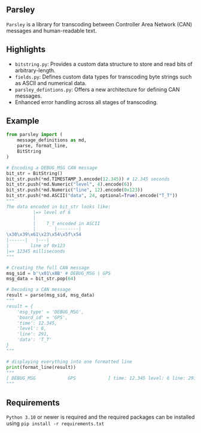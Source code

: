 ## Parsley
```Parsley``` is a library for transcoding between Controller Area Network (CAN) messages and human-readable text.

## Highlights
- ```bitstring.py```: Provides a custom data structure to store and read bits of arbitrary-length.
- ```fields.py```:  Defines custom data types for transcoding byte strings such as ASCII and numerical data.
- ```parsley_defintions.py```: Offers a new architecture for defining CAN messages.
- Enhanced error handling across all stages of transcoding.

## Example

``` python
from parsley import (
    message_definitions as md,
    parse, format_line,
    BitString
)

# Encoding a DEBUG_MSG CAN message
bit_str = BitString()
bit_str.push(*md.TIMESTAMP_3.encode(12.345)) # 12.345 seconds
bit_str.push(*md.Numeric("level", 4).encode(6))
bit_str.push(*md.Numeric("line", 12).encode(0x123))
bit_str.push(*md.ASCII("data", 24, optional=True).encode("T_T"))
"""
The data encoded in bit_str looks like:
          |=> level of 6
          |
          |    T_T encoded in ASCII
          |       |--------|
\x30\x39\x61\x23\x54\x5f\x54
|------|   |---|
|        line of 0x123
|=> 12345 milliseconds
"""

# Creating the full CAN message
msg_sid = b'\x01\x8B' # DEBUG_MSG | GPS
msg_data = bit_str.pop(64)

# Decoding a CAN message
result = parse(msg_sid, msg_data)
"""
result = {
    'msg_type' = 'DEBUG_MSG',
    'board_id' = 'GPS',
    'time': 12.345,
    'level': 6,
    'line': 291, 
    'data': 'T_T'
}
"""

# displaying everything into one formatted line
print(format_line(result))
"""
[ DEBUG_MSG            GPS            ] time: 12.345 level: 6 line: 291 data: T_T
"""

```

## Requirements
```Python 3.10``` or newer is required and the required packages can be installed using `pip install -r requirements.txt`
